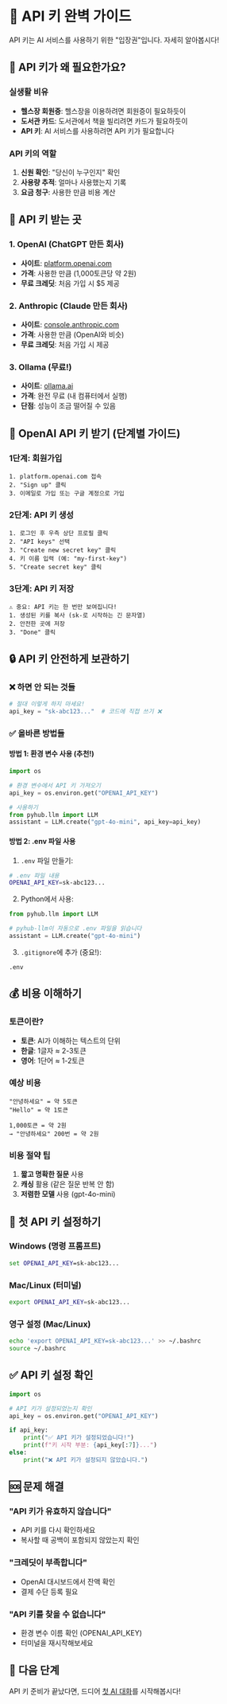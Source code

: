 # 🔑 API 키 완벽 가이드

API 키는 AI 서비스를 사용하기 위한 "입장권"입니다. 자세히 알아봅시다!

## 🤔 API 키가 왜 필요한가요?

### 실생활 비유
- **헬스장 회원증**: 헬스장을 이용하려면 회원증이 필요하듯이
- **도서관 카드**: 도서관에서 책을 빌리려면 카드가 필요하듯이
- **API 키**: AI 서비스를 사용하려면 API 키가 필요합니다

### API 키의 역할
1. **신원 확인**: "당신이 누구인지" 확인
2. **사용량 추적**: 얼마나 사용했는지 기록
3. **요금 청구**: 사용한 만큼 비용 계산

## 🏪 API 키 받는 곳

### 1. OpenAI (ChatGPT 만든 회사)
- **사이트**: [platform.openai.com](https://platform.openai.com)
- **가격**: 사용한 만큼 (1,000토큰당 약 2원)
- **무료 크레딧**: 처음 가입 시 $5 제공

### 2. Anthropic (Claude 만든 회사)
- **사이트**: [console.anthropic.com](https://console.anthropic.com)
- **가격**: 사용한 만큼 (OpenAI와 비슷)
- **무료 크레딧**: 처음 가입 시 제공

### 3. Ollama (무료!)
- **사이트**: [ollama.ai](https://ollama.ai)
- **가격**: 완전 무료 (내 컴퓨터에서 실행)
- **단점**: 성능이 조금 떨어질 수 있음

## 📝 OpenAI API 키 받기 (단계별 가이드)

### 1단계: 회원가입
```
1. platform.openai.com 접속
2. "Sign up" 클릭
3. 이메일로 가입 또는 구글 계정으로 가입
```

### 2단계: API 키 생성
```
1. 로그인 후 우측 상단 프로필 클릭
2. "API keys" 선택
3. "Create new secret key" 클릭
4. 키 이름 입력 (예: "my-first-key")
5. "Create secret key" 클릭
```

### 3단계: API 키 저장
```
⚠️ 중요: API 키는 한 번만 보여집니다!
1. 생성된 키를 복사 (sk-로 시작하는 긴 문자열)
2. 안전한 곳에 저장
3. "Done" 클릭
```

## 🔒 API 키 안전하게 보관하기

### ❌ 하면 안 되는 것들
```python
# 절대 이렇게 하지 마세요!
api_key = "sk-abc123..."  # 코드에 직접 쓰기 ❌
```

### ✅ 올바른 방법들

#### 방법 1: 환경 변수 사용 (추천!)
```python
import os

# 환경 변수에서 API 키 가져오기
api_key = os.environ.get("OPENAI_API_KEY")

# 사용하기
from pyhub.llm import LLM
assistant = LLM.create("gpt-4o-mini", api_key=api_key)
```

#### 방법 2: .env 파일 사용
1. `.env` 파일 만들기:
```bash
# .env 파일 내용
OPENAI_API_KEY=sk-abc123...
```

2. Python에서 사용:
```python
from pyhub.llm import LLM

# pyhub-llm이 자동으로 .env 파일을 읽습니다
assistant = LLM.create("gpt-4o-mini")
```

3. `.gitignore`에 추가 (중요!):
```
.env
```

## 💰 비용 이해하기

### 토큰이란?
- **토큰**: AI가 이해하는 텍스트의 단위
- **한글**: 1글자 ≈ 2-3토큰
- **영어**: 1단어 ≈ 1-2토큰

### 예상 비용
```
"안녕하세요" = 약 5토큰
"Hello" = 약 1토큰

1,000토큰 = 약 2원
→ "안녕하세요" 200번 = 약 2원
```

### 비용 절약 팁
1. **짧고 명확한 질문** 사용
2. **캐싱** 활용 (같은 질문 반복 안 함)
3. **저렴한 모델** 사용 (gpt-4o-mini)

## 🚦 첫 API 키 설정하기

### Windows (명령 프롬프트)
```cmd
set OPENAI_API_KEY=sk-abc123...
```

### Mac/Linux (터미널)
```bash
export OPENAI_API_KEY=sk-abc123...
```

### 영구 설정 (Mac/Linux)
```bash
echo 'export OPENAI_API_KEY=sk-abc123...' >> ~/.bashrc
source ~/.bashrc
```

## ✅ API 키 설정 확인

```python
import os

# API 키가 설정되었는지 확인
api_key = os.environ.get("OPENAI_API_KEY")

if api_key:
    print("✅ API 키가 설정되었습니다!")
    print(f"키 시작 부분: {api_key[:7]}...")
else:
    print("❌ API 키가 설정되지 않았습니다.")
```

## 🆘 문제 해결

### "API 키가 유효하지 않습니다"
- API 키를 다시 확인하세요
- 복사할 때 공백이 포함되지 않았는지 확인

### "크레딧이 부족합니다"
- OpenAI 대시보드에서 잔액 확인
- 결제 수단 등록 필요

### "API 키를 찾을 수 없습니다"
- 환경 변수 이름 확인 (OPENAI_API_KEY)
- 터미널을 재시작해보세요

## 🎯 다음 단계

API 키 준비가 끝났다면, 드디어 [첫 AI 대화](../01-hello-llm/first-chat.md)를 시작해봅시다!